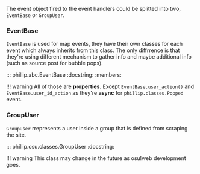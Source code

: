 The event object fired to the event handlers could be splitted into two, `EventBase` or `GroupUser`.

### EventBase

`EventBase` is used for map events, they have their own classes for each event which always inherits from this class.
The only diffrrence is that they're using different mechanism to gather info and maybe additional info (such as source post for bubble pops).

::: phillip.abc.EventBase
    :docstring:
    :members:

!!! warning
    All of those are **properties**. Except `EventBase.user_action()` and `EventBase.user_id_action` 
    as they're **async** for `phillip.classes.Popped` event.

### GroupUser

`GroupUser` rrepresents a user inside a group that is defined from scraping the site.

::: phillip.osu.classes.GroupUser
    :docstring:

!!! warning
    This class may change in the future as osu!web development goes.
